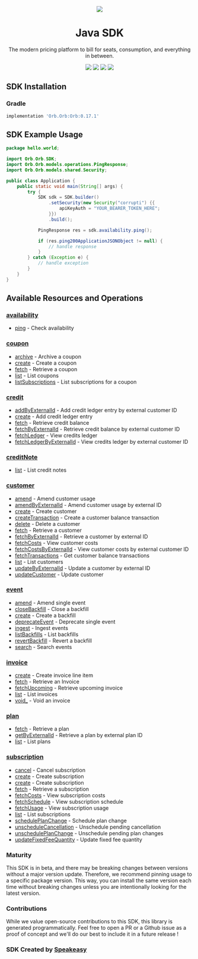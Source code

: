 <div align="center">
    <picture>
        <source srcset="https://user-images.githubusercontent.com/6267663/229776363-b219eaec-e1aa-4192-9123-d8a8e0ab997d.svg" media="(prefers-color-scheme: dark)">
        <img src="https://user-images.githubusercontent.com/6267663/229776275-b670d564-fc2e-4843-b061-adf230737e3f.svg">
    </picture>
    <h1>Java SDK</h1>
   <p>The modern pricing platform to bill for seats, consumption, and everything in between.</p>
   <a href="https://docs.withorb.com/docs/orb-docs/overview"><img src="https://img.shields.io/static/v1?label=Docs&message=API Ref&color=5444e4&style=for-the-badge" /></a>
   <a href="https://github.com/speakeasy-sdks/orb-java/actions"><img src="https://img.shields.io/github/actions/workflow/status/speakeasy-sdks/orb-java/speakeasy_sdk_generation.yml?style=for-the-badge" /></a>
  <a href="https://opensource.org/licenses/MIT"><img src="https://img.shields.io/badge/License-MIT-blue.svg?style=for-the-badge" /></a>
  <a href="https://github.com/speakeasy-sdks/orb-java/releases"><img src="https://img.shields.io/github/v/release/speakeasy-sdks/orb-java?sort=semver&style=for-the-badge" /></a>
</div>

<!-- Start SDK Installation -->
## SDK Installation

### Gradle

```groovy
implementation 'Orb.Orb:Orb:0.17.1'
```
<!-- End SDK Installation -->

## SDK Example Usage
<!-- Start SDK Example Usage -->
```java
package hello.world;

import Orb.Orb.SDK;
import Orb.Orb.models.operations.PingResponse;
import Orb.Orb.models.shared.Security;

public class Application {
    public static void main(String[] args) {
        try {
            SDK sdk = SDK.builder()
                .setSecurity(new Security("corrupti") {{
                    apiKeyAuth = "YOUR_BEARER_TOKEN_HERE";
                }})
                .build();

            PingResponse res = sdk.availability.ping();

            if (res.ping200ApplicationJSONObject != null) {
                // handle response
            }
        } catch (Exception e) {
            // handle exception
        }
    }
}
```
<!-- End SDK Example Usage -->

<!-- Start SDK Available Operations -->
## Available Resources and Operations


### [availability](docs/availability/README.md)

* [ping](docs/availability/README.md#ping) - Check availability

### [coupon](docs/coupon/README.md)

* [archive](docs/coupon/README.md#archive) - Archive a coupon
* [create](docs/coupon/README.md#create) - Create a coupon
* [fetch](docs/coupon/README.md#fetch) - Retrieve a coupon
* [list](docs/coupon/README.md#list) - List coupons
* [listSubscriptions](docs/coupon/README.md#listsubscriptions) - List subscriptions for a coupon

### [credit](docs/credit/README.md)

* [addByExternalId](docs/credit/README.md#addbyexternalid) - Add credit ledger entry by external customer ID
* [create](docs/credit/README.md#create) - Add credit ledger entry
* [fetch](docs/credit/README.md#fetch) - Retrieve credit balance
* [fetchByExternalId](docs/credit/README.md#fetchbyexternalid) - Retrieve credit balance by external customer ID
* [fetchLedger](docs/credit/README.md#fetchledger) - View credits ledger
* [fetchLedgerByExternalId](docs/credit/README.md#fetchledgerbyexternalid) - View credits ledger by external customer ID

### [creditNote](docs/creditnote/README.md)

* [list](docs/creditnote/README.md#list) - List credit notes

### [customer](docs/customer/README.md)

* [amend](docs/customer/README.md#amend) - Amend customer usage
* [amendByExternalId](docs/customer/README.md#amendbyexternalid) - Amend customer usage by external ID
* [create](docs/customer/README.md#create) - Create customer
* [createTransaction](docs/customer/README.md#createtransaction) - Create a customer balance transaction
* [delete](docs/customer/README.md#delete) - Delete a customer
* [fetch](docs/customer/README.md#fetch) - Retrieve a customer
* [fetchByExternalId](docs/customer/README.md#fetchbyexternalid) - Retrieve a customer by external ID
* [fetchCosts](docs/customer/README.md#fetchcosts) - View customer costs
* [fetchCostsByExternalId](docs/customer/README.md#fetchcostsbyexternalid) - View customer costs by external customer ID
* [fetchTransactions](docs/customer/README.md#fetchtransactions) - Get customer balance transactions
* [list](docs/customer/README.md#list) - List customers
* [updateByExternalId](docs/customer/README.md#updatebyexternalid) - Update a customer by external ID
* [updateCustomer](docs/customer/README.md#updatecustomer) - Update customer

### [event](docs/event/README.md)

* [amend](docs/event/README.md#amend) - Amend single event
* [closeBackfill](docs/event/README.md#closebackfill) - Close a backfill
* [create](docs/event/README.md#create) - Create a backfill
* [deprecateEvent](docs/event/README.md#deprecateevent) - Deprecate single event
* [ingest](docs/event/README.md#ingest) - Ingest events
* [listBackfills](docs/event/README.md#listbackfills) - List backfills
* [revertBackfill](docs/event/README.md#revertbackfill) - Revert a backfill
* [search](docs/event/README.md#search) - Search events

### [invoice](docs/invoice/README.md)

* [create](docs/invoice/README.md#create) - Create invoice line item
* [fetch](docs/invoice/README.md#fetch) - Retrieve an Invoice
* [fetchUpcoming](docs/invoice/README.md#fetchupcoming) - Retrieve upcoming invoice
* [list](docs/invoice/README.md#list) - List invoices
* [void_](docs/invoice/README.md#void_) - Void an invoice

### [plan](docs/plan/README.md)

* [fetch](docs/plan/README.md#fetch) - Retrieve a plan
* [getByExternalId](docs/plan/README.md#getbyexternalid) - Retrieve a plan by external plan ID
* [list](docs/plan/README.md#list) - List plans

### [subscription](docs/subscription/README.md)

* [cancel](docs/subscription/README.md#cancel) - Cancel subscription
* [create](docs/subscription/README.md#create) - Create subscription
* [create](docs/subscription/README.md#create) - Create subscription
* [fetch](docs/subscription/README.md#fetch) - Retrieve a subscription
* [fetchCosts](docs/subscription/README.md#fetchcosts) - View subscription costs
* [fetchSchedule](docs/subscription/README.md#fetchschedule) - View subscription schedule
* [fetchUsage](docs/subscription/README.md#fetchusage) - View subscription usage
* [list](docs/subscription/README.md#list) - List subscriptions
* [schedulePlanChange](docs/subscription/README.md#scheduleplanchange) - Schedule plan change
* [unscheduleCancellation](docs/subscription/README.md#unschedulecancellation) - Unschedule pending cancellation
* [unschedulePlanChange](docs/subscription/README.md#unscheduleplanchange) - Unschedule pending plan changes
* [updateFixedFeeQuantity](docs/subscription/README.md#updatefixedfeequantity) - Update fixed fee quantity
<!-- End SDK Available Operations -->

### Maturity

This SDK is in beta, and there may be breaking changes between versions without a major version update. Therefore, we recommend pinning usage 
to a specific package version. This way, you can install the same version each time without breaking changes unless you are intentionally 
looking for the latest version.

### Contributions

While we value open-source contributions to this SDK, this library is generated programmatically. 
Feel free to open a PR or a Github issue as a proof of concept and we'll do our best to include it in a future release !

### SDK Created by [Speakeasy](https://docs.speakeasyapi.dev/docs/using-speakeasy/client-sdks)
